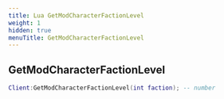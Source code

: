 ```yaml
---
title: Lua GetModCharacterFactionLevel
weight: 1
hidden: true
menuTitle: GetModCharacterFactionLevel
---
```

## GetModCharacterFactionLevel
```lua
Client:GetModCharacterFactionLevel(int faction); -- number
```